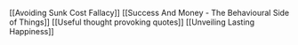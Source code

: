 [[Avoiding Sunk Cost Fallacy]]
[[Success And Money - The Behavioural Side of Things]]
[[Useful thought provoking quotes]]
[[Unveiling Lasting Happiness]]